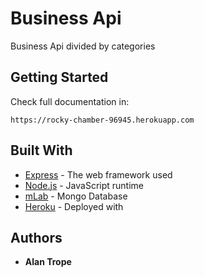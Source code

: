 # Business Api

Business Api divided by categories

## Getting Started

Check full documentation in:

```
https://rocky-chamber-96945.herokuapp.com
```


## Built With

* [Express](https://expressjs.com) - The web framework used
* [Node.js](https://nodejs.org/en) - JavaScript runtime
* [mLab](https://mlab.com) - Mongo Database
* [Heroku](https://heroku.com) - Deployed with

## Authors

* **Alan Trope**
